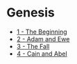# Genesis

* [1 - The Beginning](./1.md)
* [2 - Adam and Ewe](./2.md)
* [3 - The Fall](./3.md)
* [4 - Cain and Abel](./4.md)
